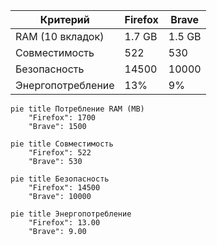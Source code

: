 
|Критерий         | Firefox | Brave  |
|-----------------|---------|--------|
|RAM (10 вкладок) | 1.7 GB  | 1.5 GB |
|Совместимость    | 522     | 530    |
|Безопасность     | 14500   | 10000  |
|Энергопотребление| 13%     | 9%     |

```mermaid
pie title Потребление RAM (MB)
    "Firefox": 1700
    "Brave": 1500

```

```mermaid
pie title Совместимость
    "Firefox": 522
    "Brave": 530

```

```mermaid
pie title Безопасность
    "Firefox": 14500
    "Brave": 10000

```

```mermaid
pie title Энергопотребление
    "Firefox": 13.00
    "Brave": 9.00

```